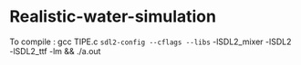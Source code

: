 # Realistic-water-simulation


To compile :
  gcc TIPE.c `sdl2-config --cflags --libs` -lSDL2_mixer -lSDL2 -lSDL2_ttf -lm  && ./a.out
